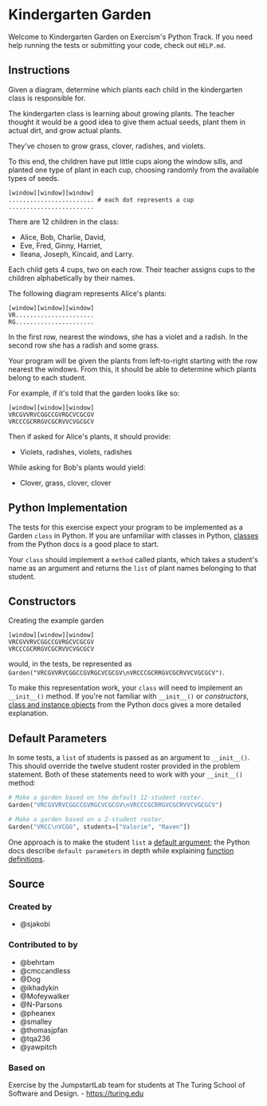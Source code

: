 # Kindergarten Garden

Welcome to Kindergarten Garden on Exercism's Python Track.
If you need help running the tests or submitting your code, check out `HELP.md`.

## Instructions

Given a diagram, determine which plants each child in the kindergarten class is
responsible for.

The kindergarten class is learning about growing plants.
The teacher thought it would be a good idea to give them actual seeds, plant them in actual dirt, and grow actual plants.

They've chosen to grow grass, clover, radishes, and violets.

To this end, the children have put little cups along the window sills, and
planted one type of plant in each cup, choosing randomly from the available
types of seeds.

```text
[window][window][window]
........................ # each dot represents a cup
........................
```

There are 12 children in the class:

- Alice, Bob, Charlie, David,
- Eve, Fred, Ginny, Harriet,
- Ileana, Joseph, Kincaid, and Larry.

Each child gets 4 cups, two on each row.
Their teacher assigns cups to the children alphabetically by their names.

The following diagram represents Alice's plants:

```text
[window][window][window]
VR......................
RG......................
```

In the first row, nearest the windows, she has a violet and a radish.
In the second row she has a radish and some grass.

Your program will be given the plants from left-to-right starting with the row nearest the windows.
From this, it should be able to determine which plants belong to each student.

For example, if it's told that the garden looks like so:

```text
[window][window][window]
VRCGVVRVCGGCCGVRGCVCGCGV
VRCCCGCRRGVCGCRVVCVGCGCV
```

Then if asked for Alice's plants, it should provide:

- Violets, radishes, violets, radishes

While asking for Bob's plants would yield:

- Clover, grass, clover, clover

## Python Implementation

The tests for this exercise expect your program to be implemented as a Garden `class` in Python.
If you are unfamiliar with classes in Python, [classes][classes in python] from the Python docs is a good place to start.

Your `class` should implement a `method` called plants, which takes a student's name as an argument and returns the `list` of plant names belonging to that student.

## Constructors

Creating the example garden

```
[window][window][window]
VRCGVVRVCGGCCGVRGCVCGCGV
VRCCCGCRRGVCGCRVVCVGCGCV
```

would, in the tests, be represented as `Garden("VRCGVVRVCGGCCGVRGCVCGCGV\nVRCCCGCRRGVCGCRVVCVGCGCV")`.

To make this representation work, your `class` will need to implement an `__init__()` method.
If you're not familiar with `__init__()` or _constructors_, [class and instance objects][class vs instance objects in python] from the Python docs gives a more detailed explanation.


## Default Parameters

In some tests, a `list` of students is passed as an argument to `__init__()`.
This should override the twelve student roster provided in the problem statement.
Both of these statements need to work with your `__init__()` method:

```Python
# Make a garden based on the default 12-student roster.
Garden("VRCGVVRVCGGCCGVRGCVCGCGV\nVRCCCGCRRGVCGCRVVCVGCGCV") 

# Make a garden based on a 2-student roster.
Garden("VRCC\nVCGG", students=["Valorie", "Raven"]) 
```


One approach is to make the student `list` a [default argument][default argument values]; the Python docs describe `default parameters` in depth while explaining [function definitions][function definitions].


[classes in python]: https://docs.python.org/3/tutorial/classes.html
[class vs instance objects in python]: https://docs.python.org/3/tutorial/classes.html#class-objects
[default argument values]: https://docs.python.org/3/tutorial/controlflow.html#default-argument-values
[function definitions]: https://docs.python.org/3/reference/compound_stmts.html#function-definitions

## Source

### Created by

- @sjakobi

### Contributed to by

- @behrtam
- @cmccandless
- @Dog
- @ikhadykin
- @Mofeywalker
- @N-Parsons
- @pheanex
- @smalley
- @thomasjpfan
- @tqa236
- @yawpitch

### Based on

Exercise by the JumpstartLab team for students at The Turing School of Software and Design. - https://turing.edu